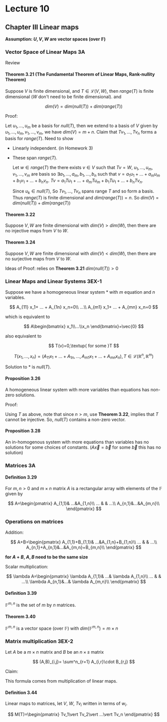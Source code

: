 # Lecture 10

## Chapter III Linear maps

**Assumption: $U,V,W$ are vector spaces (over $\mathbb{F}$)**

### Vector Space of Linear Maps 3A

Review

#### Theorem 3.21 (The Fundamental Theorem of Linear Maps, Rank-nullity Theorem)

Suppose $V$ is finite dimensional, and $T\in \mathscr{L}(V,W)$, then $range(T)$ is finite dimensional ($W$ don't need to be finite dimensional). and 

$$
dim(V)=dim(null (T))+dim(range(T))
$$

Proof:

Let $u_1,...,u_m$ be a basis for $null(T)$, then we extend to a basis of $V$ given by $u_1,...,u_m,v_1,...,v_m$, we have $dim(V)=m+n$. Claim that $Tv_1,...,Tv_n$ forms a basis for $range (T)$. Need to show 

* Linearly independent. (in Homework 3)
* These span $range(T)$.  
  
  Let $w\in range(T)$ the there exists $v\in V$ such that $Tv=W$, $u_1,...,u_m,v_1,...,v_m$ are basis so $\exists a_1,...,a_m,b_1,...,b_n$ such that $v=a_1u_1+...+a_mu_m+b_1v_1+...+b_n v_n$. $Tv=a_1Tu_1+...+a_mTu_m+b_1Tu_1+...+b_nTv_n$. 

  Since $u_k\in null(T)$, So $Tv_1,...,Tv_n$ spans range $T$ and so form a basis. Thus $range(T)$ is finite dimensional and $dim(range(T))=n$. So $dim(V)=dim(null (T))+dim(range(T))$

#### Theorem 3.22

Suppose $V,W$ are finite dimensional with $dim(V)>dim(W)$, then there are no injective maps from $V$ to $W$.

#### Theorem 3.24

Suppose $V,W$ are finite dimensional with $dim(V)<dim(W)$, then there are no surjective maps from $V$ to $W$.

Ideas of Proof: relies on **Theorem 3.21** $dim(null(T))>0$

### Linear Maps and Linear Systems 3EX-1

Suppose we have a homogeneous linear system * with $m$ equation and $n$ variables.

$$
A_{11} x_1+ ... + A_{1n} x_n=0\\
...\\
A_{m1} x_1+ ... + A_{mn} x_n=0
$$

which is equivalent to 

$$
A\begin{bmatrix}
    x_1\\...\\x_n
\end{bmatrix}=\vec{0}
$$

also equivalent to

$$
T(v)=0,\textup{ for some }T
$$

$$
T(x_1,...,x_n)=(A_{11} x_1+ ... + A_{1n},...,A_{m1} x_1+ ... + A_{mn} x_n),T\in \mathscr{L}(\mathbb{R}^n,\mathbb{R}^m)
$$

Solution to * is $null(T)$.

#### Proposition 3.26

A homogeneous linear system with more variables than equations has non-zero solutions.

Proof:

Using $T$ as above, note that since $n>m$, use **Theorem 3.22**, implies that $T$ cannot be injective. So, $null (T)$ contains a non-zero vector.

#### Proposition 3.28

An in-homogenous system with more equations than variables has no solutions for some choices of constants. ($A\vec{x}=\vec{b}$ for some $\vec{b}$ this has no solution)

### Matrices 3A

#### Definition 3.29

For $m,n>0$ and $m\times n$ matrix $A$ is a rectangular array with elements of the $\mathbb{F}$ given by

$$
A=\begin{pmatrix}
    A_{1,1}& ...&A_{1,n}\\
    ... & & ...\\
    A_{n,1}&...&A_{m,n}\\
\end{pmatrix}
$$

### Operations on matrices

Addition:

$$
A+B=\begin{pmatrix}
    A_{1,1}+B_{1,1}& ...&A_{1,n}+B_{1,n}\\
    ... & & ...\\
    A_{n,1}+A_{n,1}&...&A_{m,n}+B_{m,n}\\
\end{pmatrix}
$$

**for $A+B$, $A,B$ need to be the same size**

Scalar multiplication: 

$$
\lambda A=\begin{pmatrix}
    \lambda A_{1,1}& ...& \lambda A_{1,n}\\
    ... & & ...\\
    \lambda A_{n,1}&...& \lambda A_{m,n}\\
\end{pmatrix}
$$

#### Definition 3.39

$\mathbb{F}^{m,n}$ is the set of $m$ by $n$ matrices.

#### Theorem 3.40

$\mathbb{F}^{m,n}$ is a vector space (over $\mathbb{F}$) with $dim(\mathbb{F}^{m,n})=m\times n$

### Matrix multiplication 3EX-2

Let $A$ be a $m\times n$ matrix and $B$ be an $n\times s$ matrix

$$
(A,B)_{i,j}= \sum^n_{r=1} A_{i,r}\cdot B_{r,j}
$$

Claim:

This formula comes from multiplication of linear maps.

#### Definition 3.44

Linear maps to matrices, let $V$, $W$, $Tv_i$ written in terms of $w_i$.

$$
M(T)=\begin{pmatrix}
    Tv_1\vert Tv_2\vert ...\vert Tv_n
\end{pmatrix}
$$